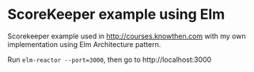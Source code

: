 # ScoreKeeper example using Elm

Scorekeeper example used in http://courses.knowthen.com with my own implementation using Elm Architecture pattern.

Run `elm-reactor --port=3000`,
then go to http://localhost:3000

